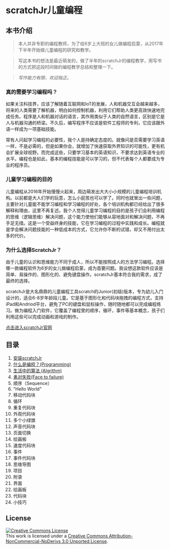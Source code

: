 # scratchJr儿童编程

## 本书介绍

> 本人并非专职的编程教师，为了给6岁上大班的女儿做编程启蒙，从2017年下半年开始做儿童编程的研究和教学。

> 写这本书的想法是最近萌发的，做了半年的scratchJr的编程教学，用写书的方式把这段时间做的编程教学总结和整理一下。

> _写作能力有限，欢迎指正。_


### 真的需要学习编程吗？
如果关注科技界，应该了解随着互联网和IoT的发展，人和机器交互会越来越多，将来的人类需要了解机器，明白如何控制机器，利用它们帮助人类更高效快速地完成任务。程序是人和机器对话的语言，其作用类似于人类的自然语言，区别是它是人与机器沟通的桥梁。不久后，编写程序不应该是软件工程师的专利，它应该跟外语一样成为一项基础技能。

常有人问起学习编程的必要性，我个人是持确定态度的。就像问是否需要学习英语一样，不是必需的，但是如果你会，就增加了快速获取外界知识的可能性，更有机会扩展全球视野。而完成这些，只要学习基本的英语知识，不要求达到英语专业的水平。编程也是如此，基本的编程技能是可以学习的，但不代表每个人都要成为专业的程序员。

### 儿童学习编程的目的
儿童编程从2016年开始慢慢火起来，周边萌发出大大小小规模的儿童编程培训机构。以前都是大人们学的玩意，怎么小屁孩也可以学了。同时也就冒出一些问题，主要针对儿童能不能学习编程和学习编程的好处，各个培训机构都已经给出了很多解释和理由，这里不再复述。我个人觉得儿童学习编程的目的是孩子们会利用编程的思维（逻辑思维）解决问题，这个能力使他们能够从容地面对和解决问题，不再手足无措。这是一个受益终身的技能，它在学习编程的过程中实践和成长。编程就是学会解决问题技能的一种低成本的方式，它允许你不断的试错，却又不用付出太多的代价。

### 为什么选择ScratchJr？
由于儿童的认识和思维能力不同于成人，所以不能按照成人的方法学习编程。选择哪一款编程软件为6岁的女儿做编程启蒙，成为首要问题。我设想这款软件应该是简单、易操作的、图形化的、避免键盘操作。scratchJr基本符合我的需求，成了最终的选择。

scratchJr是大名鼎鼎的儿童编程工具scratch的Junior(初级)版本，专为幼儿入门设计的，适合6-8岁年龄段儿童。它是基于图形化和代码块拖拽的编程方式，支持iPad和Andriod平台，避免了PC的键盘和鼠标操作，随时随地都可以完成编程练习。做为编程入门软件，它覆盖了编程里的顺序，循环，事件等基本概念，孩子们利用这些可以完成动画和游戏的制作。

[点击进入scratchJr官网](http://www.scratchjr.org/)

## 目录

1. [安装scratchJr](#)
2. [什么是编程？(Programming)](#)
3. [生活中的算法 (Algrithm)](#)
4. [勇对失败(Face to failure)](#)
5. 顺序（Sequence）
6. "Hello World"
7. 移动代码块
8. 循环
9. 重复代码块
10. 外观代码块
11. 多个小绿旗
12. 声音代码块
13. 页面切换
14. 绘画板
15. 速度代码块
16. 事件
17. 事件代码块
18. 思维导图
19. 项目
20. 附录
  1. 界面
  2. 绘画板
  3. 代码块
  4. 小技巧

## License
<a rel="license" href="http://creativecommons.org/licenses/by-nc-nd/3.0/"><img alt="Creative Commons License" style="border-width:0" src="https://i.creativecommons.org/l/by-nc-nd/3.0/88x31.png" /></a><br />This work is licensed under a <a rel="license" href="http://creativecommons.org/licenses/by-nc-nd/3.0/">Creative Commons Attribution-NonCommercial-NoDerivs 3.0 Unported License</a>.
